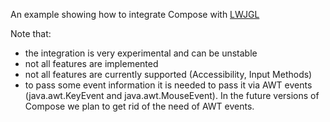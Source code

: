 An example showing how to integrate Compose with [LWJGL](https://www.lwjgl.org)

Note that:
- the integration is very experimental and can be unstable
- not all features are implemented
- not all features are currently supported (Accessibility, Input Methods)
- to pass some event information it is needed to pass it via AWT events (java.awt.KeyEvent and java.awt.MouseEvent). In the future versions of Compose we plan to get rid of the need of AWT events.